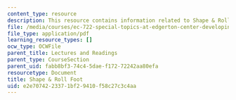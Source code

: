 ```yaml
---
content_type: resource
description: This resource contains information related to Shape & Roll Foot.
file: /media/courses/ec-722-special-topics-at-edgerton-center-developing-world-prosthetics-spring-2010/e2e7074223371bf29410f58c27c3c4aa_MITEC_722S10_ShapRolIntro.pdf
file_type: application/pdf
learning_resource_types: []
ocw_type: OCWFile
parent_title: Lectures and Readings
parent_type: CourseSection
parent_uid: fabb8bf3-74c4-5dae-f172-72242aa80efa
resourcetype: Document
title: Shape & Roll Foot
uid: e2e70742-2337-1bf2-9410-f58c27c3c4aa
---
```

